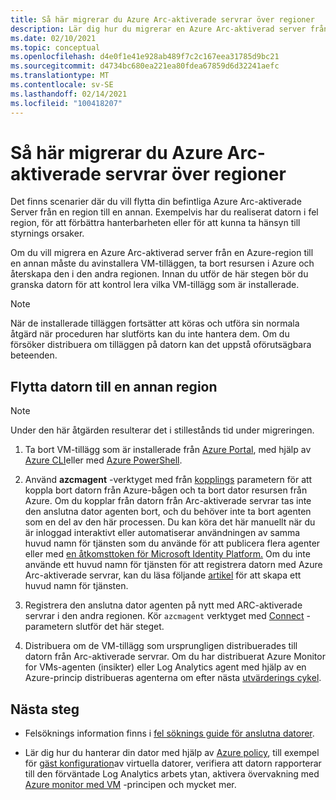 ```yaml
---
title: Så här migrerar du Azure Arc-aktiverade servrar över regioner
description: Lär dig hur du migrerar en Azure Arc-aktiverad server från en region till en annan.
ms.date: 02/10/2021
ms.topic: conceptual
ms.openlocfilehash: d4e0f1e41e928ab489f7c2c167eea31785d9bc21
ms.sourcegitcommit: d4734bc680ea221ea80fdea67859d6d32241aefc
ms.translationtype: MT
ms.contentlocale: sv-SE
ms.lasthandoff: 02/14/2021
ms.locfileid: "100418207"
---
```

# <a name="how-to-migrate-azure-arc-enabled-servers-across-regions"></a>Så här migrerar du Azure Arc-aktiverade servrar över regioner

Det finns scenarier där du vill flytta din befintliga Azure Arc-aktiverade Server från en region till en annan. Exempelvis har du realiserat datorn i fel region, för att förbättra hanterbarheten eller för att kunna ta hänsyn till styrnings orsaker.

Om du vill migrera en Azure Arc-aktiverad server från en Azure-region till en annan måste du avinstallera VM-tilläggen, ta bort resursen i Azure och återskapa den i den andra regionen. Innan du utför de här stegen bör du granska datorn för att kontrol lera vilka VM-tillägg som är installerade.

> [!NOTE]
> När de installerade tilläggen fortsätter att köras och utföra sin normala åtgärd när proceduren har slutförts kan du inte hantera dem. Om du försöker distribuera om tilläggen på datorn kan det uppstå oförutsägbara beteenden.

## <a name="move-machine-to-other-region"></a>Flytta datorn till en annan region

> [!NOTE]
> Under den här åtgärden resulterar det i stillestånds tid under migreringen.

1. Ta bort VM-tillägg som är installerade från [Azure Portal](manage-vm-extensions-portal.md#uninstall-extension), med hjälp av [Azure CLI](manage-vm-extensions-cli.md#remove-an-installed-extension)eller med [Azure PowerShell](manage-vm-extensions-powershell.md#remove-an-installed-extension).

2. Använd **azcmagent** -verktyget med från [kopplings](manage-agent.md#disconnect) parametern för att koppla bort datorn från Azure-bågen och ta bort dator resursen från Azure. Om du kopplar från datorn från Arc-aktiverade servrar tas inte den anslutna dator agenten bort, och du behöver inte ta bort agenten som en del av den här processen. Du kan köra det här manuellt när du är inloggad interaktivt eller automatiserar användningen av samma huvud namn för tjänsten som du använde för att publicera flera agenter eller med [en åtkomsttoken för Microsoft Identity Platform.](../../active-directory/develop/access-tokens.md) Om du inte använde ett huvud namn för tjänsten för att registrera datorn med Azure Arc-aktiverade servrar, kan du läsa följande [artikel](onboard-service-principal.md#create-a-service-principal-for-onboarding-at-scale) för att skapa ett huvud namn för tjänsten.

3. Registrera den anslutna dator agenten på nytt med ARC-aktiverade servrar i den andra regionen. Kör `azcmagent` verktyget med [Connect](manage-agent.md#connect) -parametern slutför det här steget.

4. Distribuera om de VM-tillägg som ursprungligen distribuerades till datorn från Arc-aktiverade servrar. Om du har distribuerat Azure Monitor for VMs-agenten (insikter) eller Log Analytics agent med hjälp av en Azure-princip distribueras agenterna om efter nästa [utvärderings cykel](../../governance/policy/how-to/get-compliance-data.md#evaluation-triggers).

## <a name="next-steps"></a>Nästa steg

* Felsöknings information finns i [fel söknings guide för anslutna datorer](troubleshoot-agent-onboard.md).

* Lär dig hur du hanterar din dator med hjälp av [Azure policy](../../governance/policy/overview.md), till exempel för [gäst konfiguration](../../governance/policy/concepts/guest-configuration.md)av virtuella datorer, verifiera att datorn rapporterar till den förväntade Log Analytics arbets ytan, aktivera övervakning med [Azure monitor med VM](../../azure-monitor/insights/vminsights-enable-policy.md) -principen och mycket mer.
